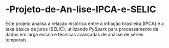 # -Projeto-de-An-lise-IPCA-e-SELIC
Este projeto analisa a relação histórica entre a inflação brasileira (IPCA) e a taxa básica de juros (SELIC), utilizando PySpark para processamento de dados em larga escala e técnicas avançadas de análise de séries temporais.
